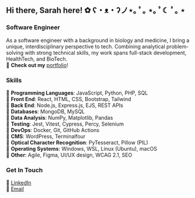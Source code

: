 ## Hi there, Sarah here! ✿ ʕ・ᴥ・ʔノ⋆｡ ﾟ｡ ⋆｡ ﾟ☾ ﾟ｡ ⋆

### Software Engineer
As a software engineer with a background in biology and medicine, I bring a unique, interdisciplinary perspective to tech. Combining analytical problem-solving with strong technical skills, my work spans full-stack development, HealthTech, and BioTech.
<br> 🌷 **Check out my** <a href="https://xsarahyu.github.io/portfolio" target="_blank">portfolio</a>!

### Skills
🌼 **Programming Languages**: JavaScript, Python, PHP, SQL
<br> 🌼 **Front End**: React, HTML, CSS, Bootstrap, Tailwind
<br> 🌼 **Back End**: Node.js, Express.js, EJS, REST APIs
<br> 🌼 **Databases**: MongoDB, MySQL
<br> 🌼 **Data Analysis**: NumPy, Matplotlib, Pandas
<br> 🌼 **Testing**: Jest, Vitest, Cypress, Percy, Selenium
<br> 🌼 **DevOps**: Docker, Git, GitHub Actions
<br> 🌼 **CMS**: WordPress, Terminalfour
<br> 🌼 **Optical Character Recognition**: PyTesseract, Pillow (PIL)
<br> 🌼 **Operating Systems**: Windows, WSL, Linux (Ubuntu), macOS
<br> 🌼 **Other**: Agile, Figma, UI/UX design, WCAG 2.1, SEO

### Get In Touch
🌸 <a href="https://linkedin.com/in/xsarahyu" target="_blank">LinkedIn</a>
<br> 🌸 <a href="mailto:xsarahyu@gmail.com" target="_blank">Email</a>
